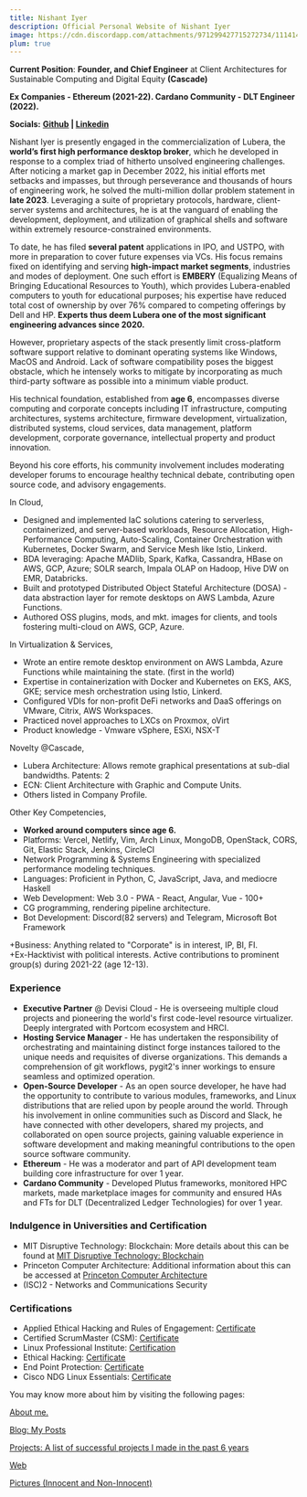 ```yaml
---
title: Nishant Iyer
description: Official Personal Website of Nishant Iyer
image: https://cdn.discordapp.com/attachments/971299427715272734/1114144376311001168/Nishant_Iyer.png
plum: true
---
```


**Current Position**: **Founder, and Chief Engineer** at Client Architectures for Sustainable Computing and Digital Equity **(Cascade)**

**Ex Companies - Ethereum (2021-22). Cardano Community - DLT Engineer (2022).**

**Socials:** **[Github](https://github.com/NishantIyer) | [Linkedin](https://www.linkedin.com/in/n1sh/)**

Nishant Iyer is presently engaged in the commercialization of Lubera, the **world’s first high performance desktop broker**, which he developed in response to a complex triad of hitherto unsolved engineering challenges. After noticing a market gap in December 2022, his initial efforts met setbacks and impasses, but through perseverance and thousands of hours of engineering work, he solved the multi-million dollar problem statement in **late 2023**. Leveraging a suite of proprietary protocols, hardware, client-server systems and architectures, he is at the vanguard of enabling the development, deployment, and utilization of graphical shells and software within extremely resource-constrained environments.

To date, he has filed **several patent** applications in IPO, and USTPO, with more in preparation to cover future expenses via VCs. His focus remains fixed on identifying and serving **high-impact market segments**, industries and modes of deployment. One such effort is **EMBERY** (Equalizing Means of Bringing Educational Resources to Youth), which provides Lubera-enabled computers to youth for educational purposes; his expertise have reduced total cost of ownership by over 76% compared to competing offerings by Dell and HP. **Experts thus deem Lubera one of the most significant engineering advances since 2020.**

However, proprietary aspects of the stack presently limit cross-platform software support relative to dominant operating systems like Windows, MacOS and Android. Lack of software compatibility poses the biggest obstacle, which he intensely works to mitigate by incorporating as much third-party software as possible into a minimum viable product.

His technical foundation, established from **age 6**, encompasses diverse computing and corporate concepts including IT infrastructure, computing architectures, systems architecture, firmware development, virtualization, distributed systems, cloud services, data management, platform development, corporate governance, intellectual property and product innovation.

Beyond his core efforts, his community involvement includes moderating developer forums to encourage healthy technical debate, contributing open source code, and advisory engagements.

In Cloud,

- Designed and implemented IaC solutions catering to serverless, containerized, and server-based workloads, Resource Allocation, High-Performance Computing, Auto-Scaling, Container Orchestration with Kubernetes, Docker Swarm, and Service Mesh like Istio, Linkerd.
- BDA leveraging: Apache MADlib, Spark, Kafka, Cassandra, HBase on AWS, GCP, Azure; SOLR search, Impala OLAP on Hadoop, Hive DW on EMR, Databricks.
- Built and prototyped Distributed Object Stateful Architecture (DOSA) - data abstraction layer for remote desktops on AWS Lambda, Azure Functions.
- Authored OSS plugins, mods, and mkt. images for clients, and tools fostering multi-cloud on AWS, GCP, Azure.

In Virtualization & Services,

- Wrote an entire remote desktop environment on AWS Lambda, Azure Functions while maintaining the state. (first in the world)
- Expertise in containerization with Docker and Kubernetes on EKS, AKS, GKE; service mesh orchestration using Istio, Linkerd.
- Configured VDIs for non-profit DeFi networks and DaaS offerings on VMware, Citrix, AWS Workspaces.
- Practiced novel approaches to LXCs on Proxmox, oVirt
- Product knowledge - Vmware vSphere, ESXi, NSX-T

Novelty @Cascade,

- Lubera Architecture: Allows remote graphical presentations at sub-dial bandwidths. Patents: 2
- ECN: Client Architecture with Graphic and Compute Units.
- Others listed in Company Profile.

Other Key Competencies,

- **Worked around computers since age 6.**
- Platforms: Vercel, Netlify, Vim, Arch Linux, MongoDB, OpenStack, CORS, Git, Elastic Stack, Jenkins, CircleCI
- Network Programming & Systems Engineering with specialized performance modeling techniques.
- Languages: Proficient in Python, C, JavaScript, Java, and mediocre Haskell
- Web Development: Web 3.0 - PWA - React, Angular, Vue - 100+
- CG programming, rendering pipeline architecture.
- Bot Development: Discord(82 servers) and Telegram, Microsoft Bot Framework

  
+Business: Anything related to "Corporate" is in interest, IP, BI, FI.  
+Ex-Hacktivist with political interests. Active contributions to prominent group(s) during 2021-22 (age 12-13).  
  
### Experience 

- **Executive Partner** @ Devisi Cloud - He is overseeing multiple cloud projects and pioneering the world's first code-level resource virtualizer. Deeply intergrated with Portcom ecosystem and HRCI.
- **Hosting Service Manager** - He has undertaken the responsibility of orchestrating and maintaining distinct forge instances tailored to the unique needs and requisites of diverse organizations. This demands a comprehension of git workflows, pygit2's inner workings to ensure seamless and optimized operation.
- **Open-Source Developer** - As an open source developer, he have had the opportunity to contribute to various modules, frameworks, and Linux distributions that are relied upon by people around the world. Through his involvement in online communities such as Discord and Slack, he have connected with other developers, shared my projects, and collaborated on open source projects, gaining valuable experience in software development and making meaningful contributions to the open source software community.
- **Ethereum** - He was a moderator and part of API development team building core infrastructure for over 1 year.
- **Cardano Community** - Developed Plutus frameworks, monitored HPC markets, made marketplace images for community and ensured HAs and FTs for DLT (Decentralized Ledger Technologies) for over 1 year.

### Indulgence in Universities and Certification

- MIT Disruptive Technology: Blockchain: More details about this can be found at [MIT Disruptive Technology: Blockchain](https://www.mit.edu)
- Princeton Computer Architecture: Additional information about this can be accessed at [Princeton Computer Architecture](https://www.princeton.edu)
- (ISC)2 - Networks and Communications Security

### Certifications

- Applied Ethical Hacking and Rules of Engagement: [Certificate](https://media.licdn.com/dms/image/C562DAQH0OYppOEfgrA/profile-treasury-image-shrink_800_800/0/1676173344683?e=1686844800&v=beta&t=pQrdkXJbVbAMMnDJdPK71pWo08-bg7lgurWuKMxZnf0)
- Certified ScrumMaster (CSM): [Certificate](https://www.credential.net/3d137be0-ec6a-42b9-82ef-667d9c72212a#gs.qkn3lv)
- Linux Professional Institute: [Certification](https://www.lpi.org/our-certifications/lpic-3-305-overview)
- Ethical Hacking: [Certificate](https://media.discordapp.net/attachments/932975399552577576/933004999196278814/The_Complete_Cyber_Security_Course_Hackers_Exposed.png?width=574&height=406)
- End Point Protection: [Certificate](https://media.discordapp.net/attachments/932975399552577576/933005243556433960/End_Point_Protection.png?width=574&height=406)
- Cisco NDG Linux Essentials: [Certificate](https://id.cisco.com/signin/refresh-auth-state/00pKZ9NRC7-T8QIpP-cUNFQiwv2s6yTr41XFBioDFD)

You may know more about him by visiting the following pages:

<a href="https://nishantiyer.netlify.app/about" target="_blank">About me.</a>

<a href="https://nishantiyer.netlify.app/posts" target="_blank">Blog: My Posts</a>

<a href="https://nishantiyer.netlify.app/projects" target="_blank">Projects: A list of successful projects I made in the past 6 years</a>

<a href="https://nishantiyer.netlify.app/projects#web-apps" target="_blank">Web</a>

<a href="https://nishantiyer.netlify.app/pics" target="_blank">Pictures (Innocent and Non-Innocent)</a>
